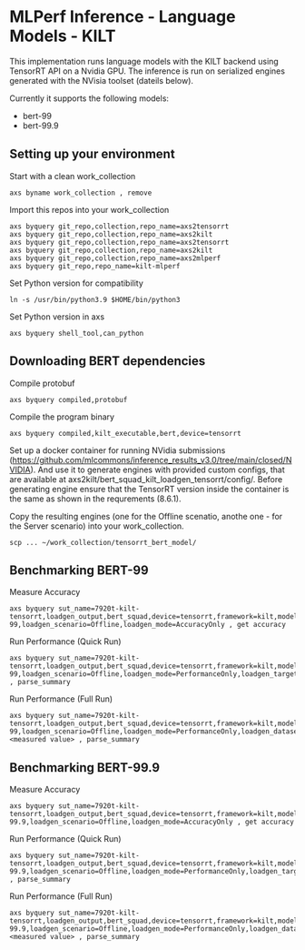 # MLPerf Inference - Language Models - KILT
This implementation runs language models with the KILT backend using TensorRT API on a Nvidia GPU.
The inference is run on serialized engines generated with the NVisia toolset (dateils below).

Currently it supports the following models:
- bert-99
- bert-99.9

## Setting up your environment
Start with a clean work_collection
```
axs byname work_collection , remove
```

Import this repos into your work_collection
```
axs byquery git_repo,collection,repo_name=axs2tensorrt
axs byquery git_repo,collection,repo_name=axs2kilt
axs byquery git_repo,collection,repo_name=axs2tensorrt
axs byquery git_repo,collection,repo_name=axs2kilt
axs byquery git_repo,collection,repo_name=axs2mlperf
axs byquery git_repo,repo_name=kilt-mlperf
```

Set Python version for compatibility
```
ln -s /usr/bin/python3.9 $HOME/bin/python3
```

Set Python version in axs 
```
axs byquery shell_tool,can_python
```

## Downloading BERT dependencies

Compile protobuf 
```
axs byquery compiled,protobuf
```

Compile the program binary
```
axs byquery compiled,kilt_executable,bert,device=tensorrt
```

Set up a docker container for running NVidia submissions (https://github.com/mlcommons/inference_results_v3.0/tree/main/closed/NVIDIA). And use it to generate engines with provided custom configs, that are available at axs2kilt/bert_squad_kilt_loadgen_tensorrt/config/. Before generating engine ensure that the TensorRT version inside the container is the same as shown in the requrements (8.6.1).

Copy the resulting engines (one for the Offline scenatio, anothe one - for the Server scenario) into your work_collection.
```
scp ... ~/work_collection/tensorrt_bert_model/
```

## Benchmarking BERT-99

Measure Accuracy
```
axs byquery sut_name=7920t-kilt-tensorrt,loadgen_output,bert_squad,device=tensorrt,framework=kilt,model_name=bert-99,loadgen_scenario=Offline,loadgen_mode=AccuracyOnly , get accuracy
```

Run Performance (Quick Run)
```
axs byquery sut_name=7920t-kilt-tensorrt,loadgen_output,bert_squad,device=tensorrt,framework=kilt,model_name=bert-99,loadgen_scenario=Offline,loadgen_mode=PerformanceOnly,loadgen_target_qps=1 , parse_summary
```

Run Performance (Full Run)
```
axs byquery sut_name=7920t-kilt-tensorrt,loadgen_output,bert_squad,device=tensorrt,framework=kilt,model_name=bert-99,loadgen_scenario=Offline,loadgen_mode=PerformanceOnly,loadgen_dataset_size=10833,loadgen_buffer_size=10833,loadgen_target_qps=<measured value> , parse_summary
```


## Benchmarking BERT-99.9
Measure Accuracy
```
axs byquery sut_name=7920t-kilt-tensorrt,loadgen_output,bert_squad,device=tensorrt,framework=kilt,model_name=bert-99.9,loadgen_scenario=Offline,loadgen_mode=AccuracyOnly , get accuracy
```

Run Performance (Quick Run)
```
axs byquery sut_name=7920t-kilt-tensorrt,loadgen_output,bert_squad,device=tensorrt,framework=kilt,model_name=bert-99.9,loadgen_scenario=Offline,loadgen_mode=PerformanceOnly,loadgen_target_qps=1 , parse_summary
```


Run Performance (Full Run)
```
axs byquery sut_name=7920t-kilt-tensorrt,loadgen_output,bert_squad,device=tensorrt,framework=kilt,model_name=bert-99.9,loadgen_scenario=Offline,loadgen_mode=PerformanceOnly,loadgen_dataset_size=10833,loadgen_buffer_size=10833,loadgen_target_qps=<measured value> , parse_summary
```
